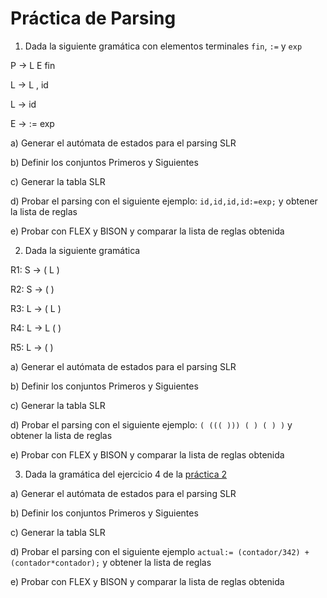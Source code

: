 # Práctica de Parsing

1. Dada la siguiente gramática con elementos terminales `fin`, `:=` y `exp`


P -> L E fin

L -> L , id

L -> id

E -> := exp

a) Generar el autómata de estados para el parsing SLR

b) Definir los conjuntos Primeros y Siguientes

c) Generar la tabla SLR

d) Probar el parsing con el siguiente ejemplo: `id,id,id,id:=exp;` y obtener la lista de reglas

e) Probar con FLEX y BISON y comparar la lista de reglas obtenida

2. Dada la siguiente gramática

R1: S → ( L )

R2: S → ( )

R3: L → ( L )

R4: L → L ( )

R5: L → ( )

a) Generar el autómata de estados para el parsing SLR

b) Definir los conjuntos Primeros y Siguientes

c) Generar la tabla SLR

d) Probar el parsing con el siguiente ejemplo: `( ((( ))) ( ) ( ) )` y obtener la lista de reglas

e) Probar con FLEX y BISON y comparar la lista de reglas obtenida

3. Dada la gramática del ejercicio 4 de la [práctica 2](https://github.com/luvitale/lyc_p2_syntactic_analyzer)

a) Generar el autómata de estados para el parsing SLR

b) Definir los conjuntos Primeros y Siguientes

c) Generar la tabla SLR

d) Probar el parsing con el siguiente ejemplo `actual:= (contador/342) + (contador*contador);` y obtener la lista de reglas

e) Probar con FLEX y BISON y comparar la lista de reglas obtenida